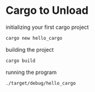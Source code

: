 # Cargo to Unload

initializing your first cargo project

```bash
cargo new hello_cargo
```


building the project

```bash
cargo build
```

running the program
```bash
./target/debug/hello_cargo
```
